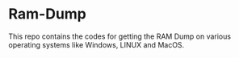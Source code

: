 # Ram-Dump
This repo contains the codes for getting the RAM Dump on various operating systems like Windows, LINUX and MacOS.
